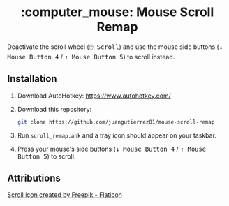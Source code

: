 <h1 align="center">
  :computer_mouse: Mouse Scroll Remap
</h1>

Deactivate the scroll wheel (<kbd>:computer_mouse: Scroll</kbd>) and use the mouse side buttons (<kbd>↓ Mouse Button 4</kbd> / <kbd>↑ Mouse Button 5</kbd>) to scroll instead.

## Installation

1. Download AutoHotkey: <https://www.autohotkey.com/>
2. Download this repository:

    ```bash
    git clone https://github.com/juangutierrez01/mouse-scroll-remap
    ```

3. Run `scroll_remap.ahk` and a tray icon should appear on your taskbar.
4. Press your mouse's side buttons (<kbd>↓ Mouse Button 4</kbd> / <kbd>↑ Mouse Button 5</kbd>) to scroll.

## Attributions

[Scroll icon created by Freepik - Flaticon](https://www.flaticon.com/free-icons/scroll)